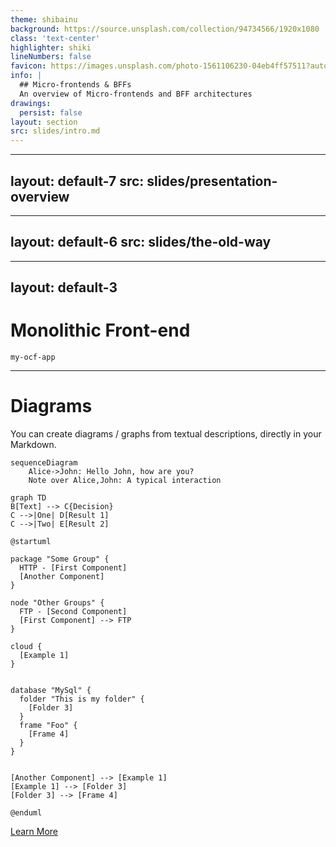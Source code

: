 ```yaml
---
theme: shibainu
background: https://source.unsplash.com/collection/94734566/1920x1080
class: 'text-center'
highlighter: shiki
lineNumbers: false
favicon: https://images.unsplash.com/photo-1561106230-04eb4ff57511?auto=format&fit=crop&w=64&q=80
info: |
  ## Micro-frontends & BFFs
  An overview of Micro-frontends and BFF architectures
drawings:
  persist: false
layout: section
src: slides/intro.md
---
```


---
layout: default-7
src: slides/presentation-overview
---

---
layout: default-6
src: slides/the-old-way
---

---
layout: default-3
---

# Monolithic Front-end

`my-ocf-app`

<!-- ./components/SelfPromo.vue -->
<SelfPromo />

---

# Diagrams

You can create diagrams / graphs from textual descriptions, directly in your Markdown.

<div class="grid grid-cols-3 gap-10 pt-4 -mb-6">

```mermaid {scale: 0.5}
sequenceDiagram
    Alice->John: Hello John, how are you?
    Note over Alice,John: A typical interaction
```

```mermaid {theme: 'neutral', scale: 0.8}
graph TD
B[Text] --> C{Decision}
C -->|One| D[Result 1]
C -->|Two| E[Result 2]
```

```plantuml {scale: 0.7}
@startuml

package "Some Group" {
  HTTP - [First Component]
  [Another Component]
}

node "Other Groups" {
  FTP - [Second Component]
  [First Component] --> FTP
}

cloud {
  [Example 1]
}


database "MySql" {
  folder "This is my folder" {
    [Folder 3]
  }
  frame "Foo" {
    [Frame 4]
  }
}


[Another Component] --> [Example 1]
[Example 1] --> [Folder 3]
[Folder 3] --> [Frame 4]

@enduml
```

</div>

[Learn More](https://sli.dev/guide/syntax.html#diagrams)
